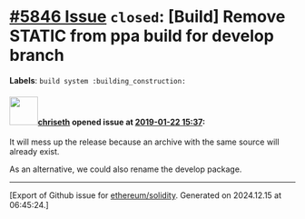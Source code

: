 # [\#5846 Issue](https://github.com/ethereum/solidity/issues/5846) `closed`: [Build] Remove STATIC from ppa build for develop branch
**Labels**: `build system :building_construction:`


#### <img src="https://avatars.githubusercontent.com/u/9073706?v=4" width="50">[chriseth](https://github.com/chriseth) opened issue at [2019-01-22 15:37](https://github.com/ethereum/solidity/issues/5846):

It will mess up the release because an archive with the same source will already exist.

As an alternative, we could also rename the develop package.




-------------------------------------------------------------------------------



[Export of Github issue for [ethereum/solidity](https://github.com/ethereum/solidity). Generated on 2024.12.15 at 06:45:24.]
